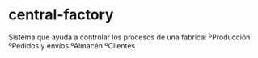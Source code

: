 # central-factory
Sistema que ayuda a controlar los procesos de una fabrica: ºProducción ºPedidos y envíos ºAlmacén ºClientes
